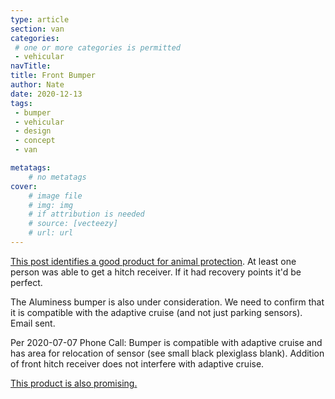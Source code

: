 ```yaml
---
type: article
section: van
categories: 
 # one or more categories is permitted
 - vehicular
navTitle: 
title: Front Bumper
author: Nate
date: 2020-12-13
tags:
 - bumper
 - vehicular
 - design
 - concept
 - van

metatags:
	# no metatags
cover: 
	# image file
	# img: img
	# if attribution is needed
	# source: [vecteezy]
	# url: url
---
```



[This post identifies a good product for animal protection](https://www.fordtransitusaforum.com/threads/using-brush-guard-from-different-vehicle-on-ford-transit-250.82864/post-1077009).  At least one person was able to get a hitch receiver.  If it had recovery points it'd be perfect.

The Aluminess bumper is also under consideration.  We need to confirm that it is compatible with the adaptive cruise (and not just parking sensors).  Email sent.

Per 2020-07-07 Phone Call:
Bumper is compatible with adaptive cruise and has area for relocation of sensor (see small black plexiglass blank).  Addition of front hitch receiver does not interfere with adaptive cruise.

[This product is also promising.](https://portal.ecb.com.au/products/224176?searchMake=6&searchModel=17&searchCombination=VO+%2805%2F19+to+%29+VAN)
